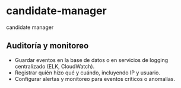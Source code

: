 # candidate-manager
candidate manager

## Auditoría y monitoreo

- Guardar eventos en la base de datos o en servicios de logging centralizado (ELK, CloudWatch).
- Registrar quién hizo qué y cuándo, incluyendo IP y usuario.
- Configurar alertas y monitoreo para eventos críticos o anomalías.

